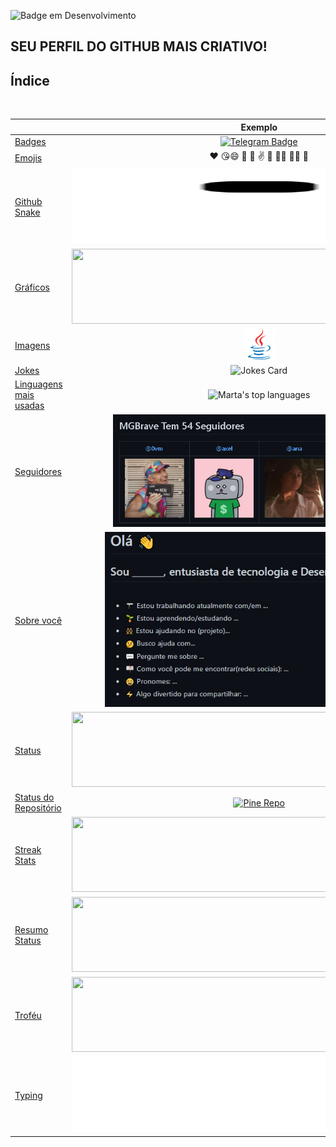 
![Badge em Desenvolvimento](http://img.shields.io/static/v1?label=STATUS&message=EM%20DESENVOLVIMENTO&color=GREEN&style=for-the-badge)

## SEU PERFIL DO GITHUB MAIS CRIATIVO!


## Índice

<br>

|| Exemplo|
|---|:---:|
| [Badges](./badge.md)|[![Telegram Badge](https://img.shields.io/badge/Telegram-2CA5E0?style=for-the-badge&logo=telegram&logoColor=white)]()|
| [Emojis](./emoji.md)|❤️ 😘😄 🥰 🙊 ✌️ 👩 👩‍🎓 👨‍💻 🦋|
| [Github Snake](./snake.md)|<img src="https://github.com/MGBrave/MGBrave/blob/output/github-contribution-grid-snake.svg" height="120" width="600">|
|[Gráficos](./graficos.md)| <img src="https://starchart.cc/MGBrave/badges.svg" height="120" width="600"> |
|[Imagens](./image.md)|<img src="https://raw.githubusercontent.com/devicons/devicon/master/icons/java/java-original.svg" alt="java" width="50" height="50"/>|
|[Jokes](./jokes.md)|![Jokes Card](https://readme-jokes.vercel.app/api)|
|[Linguagens mais usadas](./linguagensUsadas.md)| ![Marta's top languages](https://github-readme-stats.vercel.app/api/top-langs/?username=MGBrave&theme=blue-green)|
|[Seguidores](./followers.md)|<img src="https://github.com/MGBrave/things-for-your-github-profile/blob/main/img/followers.png?raw=true"  height="180" > |
| [Sobre você](./comeco.md)| <img src="https://github.com/MGBrave/things-for-your-github-profile/blob/main/img/aboutyou.jpg?raw=true"  height="280" >  |
| [Status](./status.md)|<img src="https://github-readme-stats.vercel.app/api?username=MGBrave&bg_color=30,e96443,904e95&title_color=fff&text_color=fff" height="120" width="600">|
| [Status do Repositório](./statusRepositorio.md)|[![Pine Repo](https://github-readme-stats.vercel.app/api/pin/?username=MGBrave&repo=github-readme-stats&cache_seconds=86400&theme=rose_pine)]()|
| [Streak Stats](./streakStats.md)|<img src="https://github-readme-streak-stats.herokuapp.com/?user=MGBrave" height="120" width="600">|
| [Resumo Status](./resumoStatus.md)|<img src="https://github-profile-summary-cards.vercel.app/api/cards/profile-details?username=MGBrave&theme=radical" height="120" width="600">|
|[Troféu](./trofeu.md)|<img src="https://github-profile-trophy.vercel.app/?username=sciencepal&theme=juicyfresh&no-frame=true&row=1&&margin-w=20&no-bg=true" height="120" width="600"> |
|[Typing](./typing.md)| <img src="https://raw.githubusercontent.com/MGBrave/things-for-your-github-profile/fcab89e6b75f9d0be95fe88fea5528a7a3ff5cbc/img/giveStarRepo.svg" height="120" width="600">|

